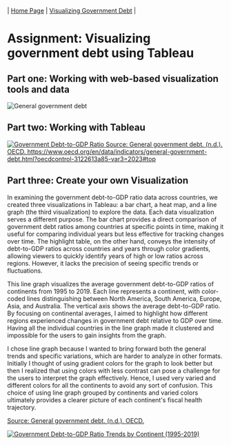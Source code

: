 | [Home Page](https://maitri-surti.github.io/maitri-surti-portfolio/) | [Visualizing Government Debt](https://maitri-surti.github.io/maitri-surti-portfolio/dataviz2) |

# Assignment: Visualizing government debt using Tableau

## Part one: Working with web-based visualization tools and data
![General government debt](https://github.com/user-attachments/assets/7e7b734f-9e0c-42f9-a6ef-7c6e75363b7f)

## Part two: Working with Tableau
<div class='tableauPlaceholder' id='viz1730428471902' style='position: relative'><noscript><a href='#'><img alt='Government Debt-to-GDP Ratio Source: General government debt. (n.d.). OECD. https:&#47;&#47;www.oecd.org&#47;en&#47;data&#47;indicators&#47;general-government-debt.html?oecdcontrol-3122613a85-var3=2023#top  ' src='https:&#47;&#47;public.tableau.com&#47;static&#47;images&#47;da&#47;dataviz2_17304284585290&#47;Sheet1&#47;1_rss.png' style='border: none' /></a></noscript><object class='tableauViz'  style='display:none;'><param name='host_url' value='https%3A%2F%2Fpublic.tableau.com%2F' /> <param name='embed_code_version' value='3' /> <param name='site_root' value='' /><param name='name' value='dataviz2_17304284585290&#47;Sheet1' /><param name='tabs' value='no' /><param name='toolbar' value='yes' /><param name='static_image' value='https:&#47;&#47;public.tableau.com&#47;static&#47;images&#47;da&#47;dataviz2_17304284585290&#47;Sheet1&#47;1.png' /> <param name='animate_transition' value='yes' /><param name='display_static_image' value='yes' /><param name='display_spinner' value='yes' /><param name='display_overlay' value='yes' /><param name='display_count' value='yes' /><param name='language' value='en-US' /><param name='filter' value='publish=yes' /></object></div>                
<script type='text/javascript'>                    
  var divElement = document.getElementById('viz1730428471902');                    
  var vizElement = divElement.getElementsByTagName('object')[0];                      
  vizElement.style.width='100%';vizElement.style.height=(divElement.offsetWidth*0.75)+'px';                    
  var scriptElement = document.createElement('script');                    
  scriptElement.src = 'https://public.tableau.com/javascripts/api/viz_v1.js';                    
  vizElement.parentNode.insertBefore(scriptElement, vizElement);                
</script>

## Part three: Create your own Visualization

In examining the government debt-to-GDP ratio data across countries, we created three visualizations in Tableau: a bar chart, a heat map, and a line graph (the third visualization) to explore the data. Each data visualization serves a different purpose. The bar chart provides a direct comparison of government debt ratios among countries at specific points in time, making it useful for comparing individual years but less effective for tracking changes over time. The highlight table, on the other hand, conveys the intensity of debt-to-GDP ratios across countries and years through color gradients, allowing viewers to quickly identify years of high or low ratios across regions. However, it lacks the precision of seeing specific trends or fluctuations.


This line graph visualizes the average government debt-to-GDP ratios of continents from 1995 to 2019. Each line represents a continent, with color-coded lines distinguishing between North America, South America, Europe, Asia, and Australia. The vertical axis shows the average debt-to-GDP ratio. By focusing on continental averages, I aimed to highlight how different regions experienced changes in government debt relative to GDP over time. Having all the individual countries in the line graph made it clustered and impossible for the users to gain insights from the graph. 

I chose line graph because I wanted to bring forward both the general trends and specific variations, which are harder to analyze in other formats. Initially I thought of using gradient colors for the graph to look better but then I realized that using colors with less contrast can pose a challenge for the users to interpret the graph effectively. Hence, I used very varied and different colors for all the continents to avoid any sort of confusion. This choice of using line graph grouped by continents and varied colors ultimately provides a clearer picture of each continent's fiscal health trajectory.

[Source: General government debt. (n.d.). OECD.](https://www.oecd.org/en/data/indicators/general-government-debt.html?oecdcontrol-3122613a85-var3=2023#top)

<div class='tableauPlaceholder' id='viz1730501069405' style='position: relative'><noscript><a href='#'><img alt='Government Debt-to-GDP Ratio Trends by Continent (1995-2019) ' src='https:&#47;&#47;public.tableau.com&#47;static&#47;images&#47;pa&#47;part3dataviz&#47;Sheet1&#47;1_rss.png' style='border: none' /></a></noscript><object class='tableauViz'  style='display:none;'><param name='host_url' value='https%3A%2F%2Fpublic.tableau.com%2F' /> <param name='embed_code_version' value='3' /> <param name='site_root' value='' /><param name='name' value='part3dataviz&#47;Sheet1' /><param name='tabs' value='no' /><param name='toolbar' value='yes' /><param name='static_image' value='https:&#47;&#47;public.tableau.com&#47;static&#47;images&#47;pa&#47;part3dataviz&#47;Sheet1&#47;1.png' /> <param name='animate_transition' value='yes' /><param name='display_static_image' value='yes' /><param name='display_spinner' value='yes' /><param name='display_overlay' value='yes' /><param name='display_count' value='yes' /><param name='language' value='en-US' /><param name='filter' value='publish=yes' /></object></div>                
<script type='text/javascript'>                    
  var divElement = document.getElementById('viz1730501069405');                    
  var vizElement = divElement.getElementsByTagName('object')[0];                    
  vizElement.style.width='100%';vizElement.style.height=(divElement.offsetWidth*0.75)+'px';                    
  var scriptElement = document.createElement('script');                    
  scriptElement.src = 'https://public.tableau.com/javascripts/api/viz_v1.js';                    
  vizElement.parentNode.insertBefore(scriptElement, vizElement);                
</script>
